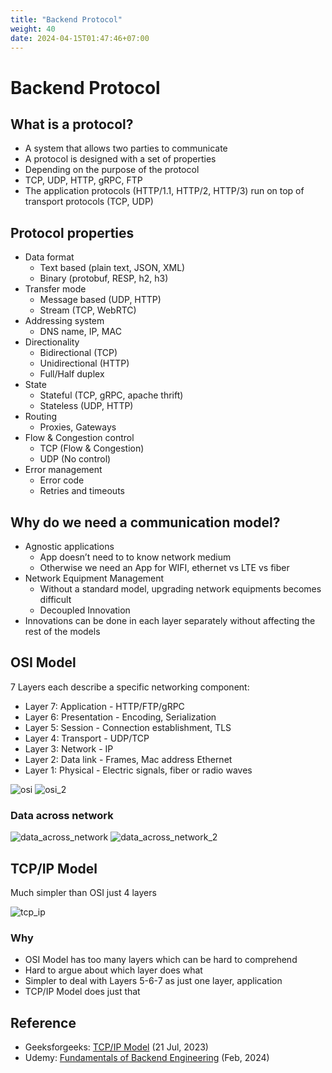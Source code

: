 ```yaml
---
title: "Backend Protocol"
weight: 40
date: 2024-04-15T01:47:46+07:00
---
```


# Backend Protocol

## What is a protocol?

- A system that allows two parties to communicate
- A protocol is designed with a set of properties
- Depending on the purpose of the protocol
- TCP, UDP, HTTP, gRPC, FTP
- The application protocols (HTTP/1.1, HTTP/2, HTTP/3) run on top of transport protocols (TCP, UDP)

## Protocol properties

- Data format
  - Text based (plain text, JSON, XML)
  - Binary (protobuf, RESP, h2, h3)
- Transfer mode
  - Message based (UDP, HTTP)
  - Stream (TCP, WebRTC)
- Addressing system
  - DNS name, IP, MAC
- Directionality
  - Bidirectional (TCP)
  - Unidirectional (HTTP)
  - Full/Half duplex
- State
  - Stateful (TCP, gRPC, apache thrift)
  - Stateless (UDP, HTTP)
- Routing
  - Proxies, Gateways
- Flow & Congestion control
  - TCP (Flow & Congestion)
  - UDP (No control)
- Error management
  - Error code
  - Retries and timeouts

## Why do we need a communication model?

- Agnostic applications
  - App doesn’t need to to know network medium
  - Otherwise we need an App for WIFI, ethernet vs LTE vs fiber
- Network Equipment Management
  - Without a standard model, upgrading network equipments becomes difficult
  - Decoupled Innovation
- Innovations can be done in each layer separately without affecting the rest of the models

## OSI Model

7 Layers each describe a specific networking component:

- Layer 7: Application - HTTP/FTP/gRPC
- Layer 6: Presentation - Encoding, Serialization
- Layer 5: Session - Connection establishment, TLS
- Layer 4: Transport - UDP/TCP
- Layer 3: Network - IP
- Layer 2: Data link - Frames, Mac address Ethernet
- Layer 1: Physical - Electric signals, fiber or radio waves

![osi](/research/be_protocol/index/osi.png)
![osi_2](/research/be_protocol/index/osi_2.png)

### Data across network

![data_across_network](/research/be_protocol/index/data_across_network.png)
![data_across_network_2](/research/be_protocol/index/data_across_network_2.png)

## TCP/IP Model

Much simpler than OSI just 4 layers

![tcp_ip](/research/be_protocol/index/tcp_ip.png)

### Why

- OSI Model has too many layers which can be hard to comprehend
- Hard to argue about which layer does what
- Simpler to deal with Layers 5-6-7 as just one layer, application
- TCP/IP Model does just that

## Reference

- Geeksforgeeks: [TCP/IP Model](https://www.geeksforgeeks.org/tcp-ip-model/) (21 Jul, 2023)
- Udemy: [Fundamentals of Backend Engineering](https://www.udemy.com/course/fundamentals-of-backend-communications-and-protocols) (Feb, 2024)
